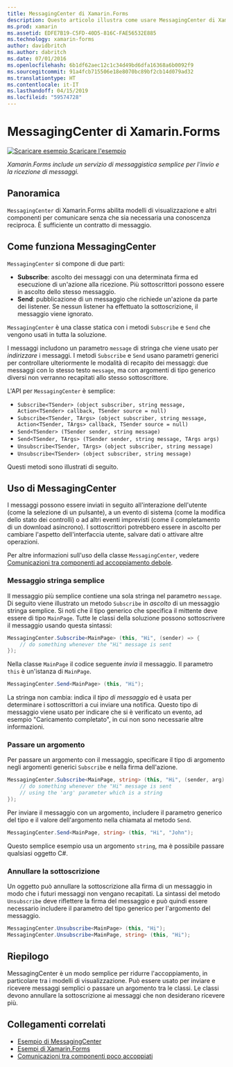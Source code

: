 ```yaml
---
title: MessagingCenter di Xamarin.Forms
description: Questo articolo illustra come usare MessagingCenter di Xamarin.Forms per inviare e ricevere messaggi per ridurre l'accoppiamento tra le classi, ad esempio i modelli di visualizzazione.
ms.prod: xamarin
ms.assetid: EDFE7B19-C5FD-40D5-816C-FAE56532E885
ms.technology: xamarin-forms
author: davidbritch
ms.author: dabritch
ms.date: 07/01/2016
ms.openlocfilehash: 6b1df62aec12c1c34d49bd6dfa16368a6b0092f9
ms.sourcegitcommit: 91a4fcb715506e18e8070bc89bf2cb14d079ad32
ms.translationtype: HT
ms.contentlocale: it-IT
ms.lasthandoff: 04/15/2019
ms.locfileid: "59574728"
---
```

# <a name="xamarinforms-messagingcenter"></a>MessagingCenter di Xamarin.Forms

[![Scaricare esempio](~/media/shared/download.png) Scaricare l'esempio](https://developer.xamarin.com/samples/UsingMessagingCenter)

_Xamarin.Forms include un servizio di messaggistica semplice per l'invio e la ricezione di messaggi._

<a name="Overview" />

## <a name="overview"></a>Panoramica

`MessagingCenter` di Xamarin.Forms abilita modelli di visualizzazione e altri componenti per comunicare senza che sia necessaria una conoscenza reciproca. È sufficiente un contratto di messaggio.

<a name="How_the_MessagingCenter_Works" />

## <a name="how-the-messagingcenter-works"></a>Come funziona MessagingCenter

`MessagingCenter` si compone di due parti:

-  **Subscribe**: ascolto dei messaggi con una determinata firma ed esecuzione di un'azione alla ricezione. Più sottoscrittori possono essere in ascolto dello stesso messaggio.
-  **Send**: pubblicazione di un messaggio che richiede un'azione da parte dei listener. Se nessun listener ha effettuato la sottoscrizione, il messaggio viene ignorato.

`MessagingCenter` è una classe statica con i metodi `Subscribe` e `Send` che vengono usati in tutta la soluzione.

I messaggi includono un parametro `message` di stringa che viene usato per *indirizzare* i messaggi. I metodi `Subscribe` e `Send` usano parametri generici per controllare ulteriormente le modalità di recapito dei messaggi: due messaggi con lo stesso testo `message`, ma con argomenti di tipo generico diversi non verranno recapitati allo stesso sottoscrittore.

L'API per `MessagingCenter` è semplice:

- `Subscribe<TSender> (object subscriber, string message, Action<TSender> callback, TSender source = null)`
- `Subscribe<TSender, TArgs> (object subscriber, string message, Action<TSender, TArgs> callback, TSender source = null)`
- `Send<TSender> (TSender sender, string message)`
- `Send<TSender, TArgs> (TSender sender, string message, TArgs args)`
- `Unsubscribe<TSender, TArgs> (object subscriber, string message)`
- `Unsubscribe<TSender> (object subscriber, string message)`

Questi metodi sono illustrati di seguito.

<a name="Using_the_MessagingCenter" />

## <a name="using-the-messagingcenter"></a>Uso di MessagingCenter

I messaggi possono essere inviati in seguito all'interazione dell'utente (come la selezione di un pulsante), a un evento di sistema (come la modifica dello stato dei controlli) o ad altri eventi imprevisti (come il completamento di un download asincrono). I sottoscrittori potrebbero essere in ascolto per cambiare l'aspetto dell'interfaccia utente, salvare dati o attivare altre operazioni.

Per altre informazioni sull'uso della classe `MessagingCenter`, vedere [Comunicazioni tra componenti ad accoppiamento debole](~/xamarin-forms/enterprise-application-patterns/communicating-between-loosely-coupled-components.md).

### <a name="simple-string-message"></a>Messaggio stringa semplice

Il messaggio più semplice contiene una sola stringa nel parametro `message`. Di seguito viene illustrato un metodo `Subscribe` in *ascolto* di un messaggio stringa semplice. Si noti che il tipo generico che specifica il mittente deve essere di tipo `MainPage`. Tutte le classi della soluzione possono sottoscrivere il messaggio usando questa sintassi:

```csharp
MessagingCenter.Subscribe<MainPage> (this, "Hi", (sender) => {
    // do something whenever the "Hi" message is sent
});
```

Nella classe `MainPage` il codice seguente *invia* il messaggio. Il parametro `this` è un'istanza di `MainPage`.

```csharp
MessagingCenter.Send<MainPage> (this, "Hi");
```

La stringa non cambia: indica il *tipo di messaggio* ed è usata per determinare i sottoscrittori a cui inviare una notifica. Questo tipo di messaggio viene usato per indicare che si è verificato un evento, ad esempio "Caricamento completato", in cui non sono necessarie altre informazioni.

### <a name="passing-an-argument"></a>Passare un argomento

Per passare un argomento con il messaggio, specificare il tipo di argomento negli argomenti generici `Subscribe` e nella firma dell'azione.

```csharp
MessagingCenter.Subscribe<MainPage, string> (this, "Hi", (sender, arg) => {
    // do something whenever the "Hi" message is sent
    // using the 'arg' parameter which is a string
});
```

Per inviare il messaggio con un argomento, includere il parametro generico del tipo e il valore dell'argomento nella chiamata al metodo `Send`.

```csharp
MessagingCenter.Send<MainPage, string> (this, "Hi", "John");
```

Questo semplice esempio usa un argomento `string`, ma è possibile passare qualsiasi oggetto C#.

### <a name="unsubscribe"></a>Annullare la sottoscrizione

Un oggetto può annullare la sottoscrizione alla firma di un messaggio in modo che i futuri messaggi non vengano recapitati. La sintassi del metodo `Unsubscribe` deve riflettere la firma del messaggio e può quindi essere necessario includere il parametro del tipo generico per l'argomento del messaggio.

```csharp
MessagingCenter.Unsubscribe<MainPage> (this, "Hi");
MessagingCenter.Unsubscribe<MainPage, string> (this, "Hi");
```

<a name="Summary" />

## <a name="summary"></a>Riepilogo

MessagingCenter è un modo semplice per ridurre l'accoppiamento, in particolare tra i modelli di visualizzazione. Può essere usato per inviare e ricevere messaggi semplici o passare un argomento tra le classi. Le classi devono annullare la sottoscrizione ai messaggi che non desiderano ricevere più.


## <a name="related-links"></a>Collegamenti correlati

- [Esempio di MessagingCenter](https://developer.xamarin.com/samples/UsingMessagingCenter)
- [Esempi di Xamarin.Forms](https://github.com/xamarin/xamarin-forms-samples)
- [Comunicazioni tra componenti poco accoppiati](~/xamarin-forms/enterprise-application-patterns/communicating-between-loosely-coupled-components.md)
